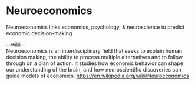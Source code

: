 # Neuroeconomics
Neuroeconomics links economics, psychology, &amp; neuroscience to predict economic decision-making

--wiki-- <br>
Neuroeconomics is an interdisciplinary field that seeks to explain human decision making, the ability to process multiple alternatives and to follow through on a plan of action. It studies how economic behavior can shape our understanding of the brain, and how neuroscientific discoveries can guide models of economics.
https://en.wikipedia.org/wiki/Neuroeconomics
